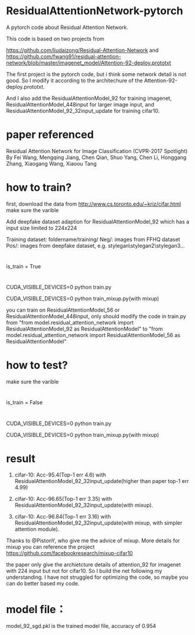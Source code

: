 # ResidualAttentionNetwork-pytorch
A pytorch code about Residual Attention Network.  

This code is based on two  projects from 

https://github.com/liudaizong/Residual-Attention-Network 
and 
https://github.com/fwang91/residual-attention-network/blob/master/imagenet_model/Attention-92-deploy.prototxt

The first project is the pytorch code, but i think some network detail is not good. So I modify it according to 
the architechure of the Attention-92-deploy.prototxt.

And I also add the ResidualAttentionModel_92 for training imagenet,
ResidualAttentionModel_448input for larger image input,
and ResidualAttentionModel_92_32input_update for training cifar10.



# paper referenced
Residual Attention Network for Image Classification (CVPR-2017 Spotlight)
By Fei Wang, Mengqing Jiang, Chen Qian, Shuo Yang, Chen Li, Honggang Zhang, Xiaogang Wang, Xiaoou Tang


# how to train?
first, download the data from http://www.cs.toronto.edu/~kriz/cifar.html
make sure the varible 

Add deepfake dataset adaption for ResidualAttentionModel_92 which has a input size limited to 224x224

Training dataset:
foldername/training/
  Neg/: images from FFHQ dataset
  Pos/: images from deepfake dataset, e.g. stylegan\stylegan2\stylegan3...
# 
is_train = True
#
CUDA_VISIBLE_DEVICES=0 python train.py

CUDA_VISIBLE_DEVICES=0 python train_mixup.py(with mixup) 

you can train on ResidualAttentionModel_56 or ResidualAttentionModel_448input, only should modify the code in train.py
from  "from model.residual_attention_network import ResidualAttentionModel_92 as ResidualAttentionModel" to
"from model.residual_attention_network import ResidualAttentionModel_56 as ResidualAttentionModel"

# how to test?
make sure the varible 
#
is_train = False
#
CUDA_VISIBLE_DEVICES=0 python train.py

CUDA_VISIBLE_DEVICES=0 python train_mixup.py(with mixup) 

# result
1. cifar-10: Acc-95.4(Top-1 err 4.6) with ResidualAttentionModel_92_32input_update(higher than paper top-1 err 4.99)

2. cifar-10: Acc-96.65(Top-1 err 3.35) with ResidualAttentionModel_92_32input_update(with mixup).

3. cifar-10: Acc-96.84(Top-1 err 3.16) with ResidualAttentionModel_92_32input_update(with mixup, with simpler attention module).

Thanks to @PistonY, who give me the advice of mixup.
More details for mixup you can reference the project https://github.com/facebookresearch/mixup-cifar10

the paper only give the archietcture details of attention_92 for imagenet with 224 input but not for cifar10. So I build the net following my understanding. I have not struggled for optimizing the code, so maybe you can do better based my code.

# model file： 
model_92_sgd.pkl is the trained model file, accuracy of 0.954
